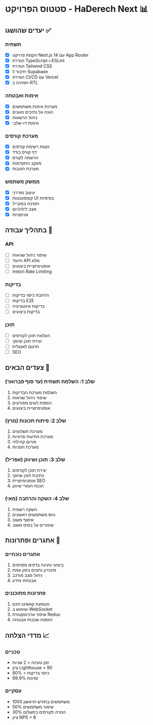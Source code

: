 # סטטוס הפרויקט - HaDerech Next 📊

## יעדים שהושגו ✅

### תשתית

- [x] הקמת פרויקט Next.js 14 עם App Router
- [x] הגדרת TypeScript ו-ESLint
- [x] הגדרת Tailwind CSS
- [x] חיבור ל-Supabase
- [x] הגדרת CI/CD עם Vercel
- [x] תמיכה ב-RTL

### אימות ואבטחה

- [x] מערכת אימות משתמשים
- [x] הגנה על נתיבים מוגנים
- [x] ניהול הרשאות
- [x] אימות דו-שלבי

### מערכת קורסים

- [x] הצגת רשימת קורסים
- [x] דף קורס בודד
- [x] הרשמה לקורס
- [x] מעקב התקדמות
- [x] מערכת תגובות

### ממשק משתמש

- [x] עיצוב מודרני
- [x] קומפוננטות UI בסיסיות
- [x] תמיכה במובייל
- [x] מצב לילה/יום
- [x] אנימציות

## בתהליך עבודה 🚧

### API

- [ ] שיפור ניהול שגיאות
- [ ] תיעוד API מלא
- [ ] אופטימיזציית ביצועים
- [ ] הוספת Rate Limiting

### בדיקות

- [ ] הרחבת כיסוי בדיקות
- [ ] בדיקות E2E
- [ ] בדיקות אינטגרציה
- [ ] בדיקות ביצועים

### תוכן

- [ ] העלאת תוכן לקורסים
- [ ] יצירת תוכן שיווקי
- [ ] תרגום לאנגלית
- [ ] SEO

## צעדים הבאים 🎯

### שלב 1: השלמת תשתית (עד סוף פברואר)

1. השלמת מערכת הבדיקות
2. שיפור ניהול שגיאות
3. הוספת לוגים מפורטים
4. אופטימיזציית ביצועים

### שלב 2: פיתוח תכונות (מרץ)

1. מערכת תשלומים
2. מערכת הודעות פרטיות
3. פורום קהילתי
4. מערכת הפניות

### שלב 3: תוכן ושיווק (אפריל)

1. יצירת תוכן לקורסים
2. כתיבת תוכן שיווקי
3. אופטימיזציית SEO
4. הכנת חומרי שיווק

### שלב 4: השקה והרחבה (מאי)

1. השקה רשמית
2. גיוס משתמשים ראשונים
3. איסוף משוב
4. שיפורים על בסיס משוב

## אתגרים ופתרונות 🔄

### אתגרים נוכחיים

1. ביצועי טעינה בדפים מסוימים
2. סינכרון נתונים בזמן אמת
3. ניהול מצב מורכב
4. אבטחת מידע

### פתרונות מתוכננים

1. הטמעת קאשינג חכם
2. שימוש ב-WebSocket
3. שיפור ארכיטקטורת Redux
4. הוספת שכבות אבטחה

## מדדי הצלחה 📈

### טכניים

- זמן טעינה < 2 שניות
- ציון Lighthouse > 90
- כיסוי בדיקות > 80%
- זמינות 99.9%

### עסקיים

- 1000 משתמשים בחודש הראשון
- 50% שימור משתמשים
- 30% המרה לקורסים בתשלום
- ציון NPS > 8

